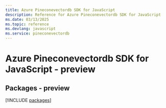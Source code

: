 ```yaml
---
title: Azure Pineconevectordb SDK for JavaScript
description: Reference for Azure Pineconevectordb SDK for JavaScript
ms.date: 03/13/2025
ms.topic: reference
ms.devlang: javascript
ms.service: pineconevectordb
---
```

# Azure Pineconevectordb SDK for JavaScript - preview
## Packages - preview
[!INCLUDE [packages](pineconevectordb-index.md)]
